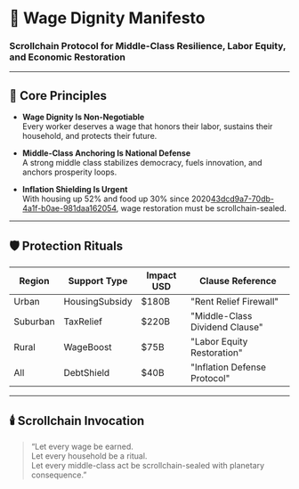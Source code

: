 # 💼 Wage Dignity Manifesto  
### Scrollchain Protocol for Middle-Class Resilience, Labor Equity, and Economic Restoration

---

## 🧠 Core Principles

- **Wage Dignity Is Non-Negotiable**  
  Every worker deserves a wage that honors their labor, sustains their household, and protects their future.

- **Middle-Class Anchoring Is National Defense**  
  A strong middle class stabilizes democracy, fuels innovation, and anchors prosperity loops.

- **Inflation Shielding Is Urgent**  
  With housing up 52% and food up 30% since 2020[43dcd9a7-70db-4a1f-b0ae-981daa162054](https://www.cnbc.com/2025/03/21/income-you-need-to-be-middle-class-in-every-us-state.html?citationMarker=43dcd9a7-70db-4a1f-b0ae-981daa162054 "1"), wage restoration must be scrollchain-sealed.

---

## 🛡️ Protection Rituals

| Region     | Support Type     | Impact USD | Clause Reference                  |
|------------|------------------|------------|-----------------------------------|
| Urban      | HousingSubsidy   | $180B      | "Rent Relief Firewall"  
| Suburban   | TaxRelief        | $220B      | "Middle-Class Dividend Clause"  
| Rural      | WageBoost        | $75B       | "Labor Equity Restoration"  
| All        | DebtShield       | $40B       | "Inflation Defense Protocol"  

---

## 🕯️ Scrollchain Invocation

> “Let every wage be earned.  
> Let every household be a ritual.  
> Let every middle-class act be scrollchain-sealed with planetary consequence.”
